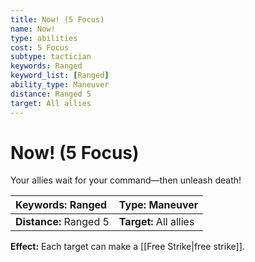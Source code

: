 ```yaml
---
title: Now! (5 Focus)
name: Now!
type: abilities
cost: 5 Focus
subtype: tactician
keywords: Ranged
keyword_list: [Ranged]
ability_type: Maneuver
distance: Ranged 5
target: All allies
---
```


# Now! (5 Focus)

Your allies wait for your command—then unleash death!

| **Keywords:** Ranged   | **Type:** Maneuver     |
| :--------------------- | :--------------------- |
| **Distance:** Ranged 5 | **Target:** All allies |

**Effect:** Each target can make a [[Free Strike|free strike]].
